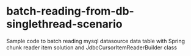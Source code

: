 # batch-reading-from-db-singlethread-scenario

Sample code to batch reading mysql datasource data table with Spring chunk reader item solution and JdbcCursorItemReaderBuilder class
